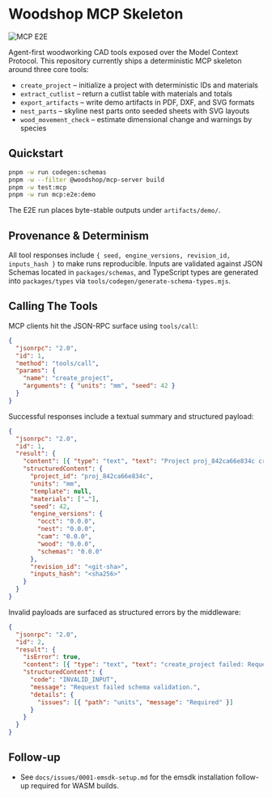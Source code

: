 # Woodshop MCP Skeleton

![MCP E2E](https://github.com/ben/woodshop/actions/workflows/mcp-e2e.yml/badge.svg)

Agent-first woodworking CAD tools exposed over the Model Context Protocol.
This repository currently ships a deterministic MCP skeleton around three core tools:

- `create_project` – initialize a project with deterministic IDs and materials
- `extract_cutlist` – return a cutlist table with materials and totals
- `export_artifacts` – write demo artifacts in PDF, DXF, and SVG formats
- `nest_parts` – skyline nest parts onto seeded sheets with SVG layouts
- `wood_movement_check` – estimate dimensional change and warnings by species

## Quickstart

```bash
pnpm -w run codegen:schemas
pnpm -w --filter @woodshop/mcp-server build
pnpm -w test:mcp
pnpm -w run mcp:e2e:demo
```

The E2E run places byte-stable outputs under `artifacts/demo/`.

## Provenance & Determinism

All tool responses include `{ seed, engine_versions, revision_id, inputs_hash }` to make
runs reproducible. Inputs are validated against JSON Schemas located in `packages/schemas`,
and TypeScript types are generated into `packages/types` via `tools/codegen/generate-schema-types.mjs`.

## Calling The Tools

MCP clients hit the JSON-RPC surface using `tools/call`:

```json
{
  "jsonrpc": "2.0",
  "id": 1,
  "method": "tools/call",
  "params": {
    "name": "create_project",
    "arguments": { "units": "mm", "seed": 42 }
  }
}
```

Successful responses include a textual summary and structured payload:

```json
{
  "jsonrpc": "2.0",
  "id": 1,
  "result": {
    "content": [{ "type": "text", "text": "Project proj_842ca66e834c created with units mm." }],
    "structuredContent": {
      "project_id": "proj_842ca66e834c",
      "units": "mm",
      "template": null,
      "materials": ["…"],
      "seed": 42,
      "engine_versions": {
        "occt": "0.0.0",
        "nest": "0.0.0",
        "cam": "0.0.0",
        "wood": "0.0.0",
        "schemas": "0.0.0"
      },
      "revision_id": "<git-sha>",
      "inputs_hash": "<sha256>"
    }
  }
}
```

Invalid payloads are surfaced as structured errors by the middleware:

```json
{
  "jsonrpc": "2.0",
  "id": 2,
  "result": {
    "isError": true,
    "content": [{ "type": "text", "text": "create_project failed: Request failed schema validation." }],
    "structuredContent": {
      "code": "INVALID_INPUT",
      "message": "Request failed schema validation.",
      "details": {
        "issues": [{ "path": "units", "message": "Required" }]
      }
    }
  }
}
```

## Follow-up

- See `docs/issues/0001-emsdk-setup.md` for the emsdk installation follow-up required for WASM builds.
